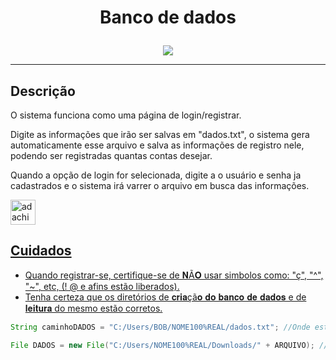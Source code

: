 # <p align = "center"> Banco de dados

<p align="center">
  <img src = "https://static.tumblr.com/55afbb9fa99b278846e3796012c99641/9wyymxs/Y2coqr90i/tumblr_static_b986hpmv5fcw84w0g4ocw8w88_640_v2.gif">
       </p>
  <hr>
  
## Descrição

O sistema funciona como uma página de login/registrar.

Digite as informações que irão ser salvas em "dados.txt", o sistema gera automaticamente esse arquivo e salva as informações de registro nele, podendo ser registradas quantas contas desejar.

Quando a opção de login for selecionada, digite a o usuário e senha ja cadastrados e o sistema irá varrer o arquivo em busca das informações.

<p align="left"> 
  <a href="https://github.com/kkmood/Adachi/blob/main/index.html" target="_blank" rel="noreferrer"> 
    <img src=https://user-images.githubusercontent.com/108163958/232924825-698d9f3c-66c4-4a1f-801e-919155d78859.png alt="adachi" width="40" height="40"/> 




## Cuidados

* Quando registrar-se, certifique-se de 𝐍Ã𝐎 usar simbolos como: "ç", "^", "~", etc, (! @ e afins estão liberados).
* Tenha certeza que os diretórios de 𝐜𝐫𝐢𝐚çã𝐨 𝐝𝐨 𝐛𝐚𝐧𝐜𝐨 𝐝𝐞 𝐝𝐚𝐝𝐨𝐬 e de 𝐥𝐞𝐢𝐭𝐮𝐫𝐚 do mesmo estão corretos.

```java
String caminhoDADOS = "C:/Users/BOB/NOME100%REAL/dados.txt"; //Onde está localizado
```
```java
File DADOS = new File("C:/Users/NOME100%REAL/Downloads/" + ARQUIVO); //Onde será gerado
```
